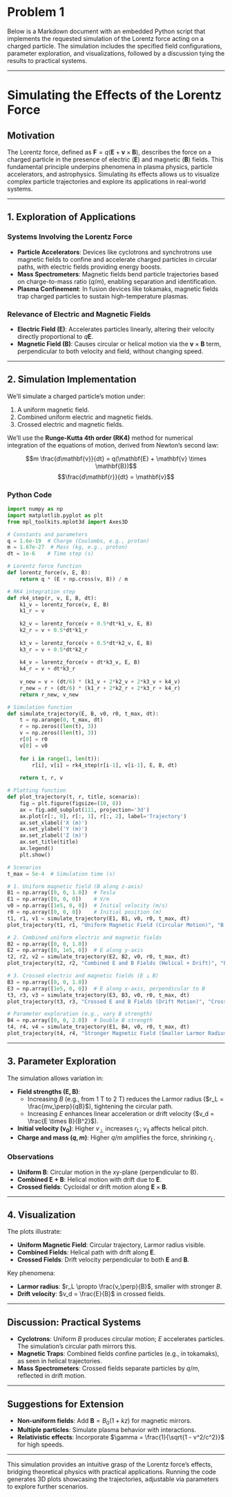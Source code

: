 # Problem 1
Below is a Markdown document with an embedded Python script that implements the requested simulation of the Lorentz force acting on a charged particle. The simulation includes the specified field configurations, parameter exploration, and visualizations, followed by a discussion tying the results to practical systems.

---

# Simulating the Effects of the Lorentz Force

## Motivation
The Lorentz force, defined as $\mathbf{F} = q(\mathbf{E} + \mathbf{v} \times \mathbf{B})$, describes the force on a charged particle in the presence of electric ($\mathbf{E}$) and magnetic ($\mathbf{B}$) fields. This fundamental principle underpins phenomena in plasma physics, particle accelerators, and astrophysics. Simulating its effects allows us to visualize complex particle trajectories and explore its applications in real-world systems.

---

## 1. Exploration of Applications

### Systems Involving the Lorentz Force
- **Particle Accelerators**: Devices like cyclotrons and synchrotrons use magnetic fields to confine and accelerate charged particles in circular paths, with electric fields providing energy boosts.
- **Mass Spectrometers**: Magnetic fields bend particle trajectories based on charge-to-mass ratio ($q/m$), enabling separation and identification.
- **Plasma Confinement**: In fusion devices like tokamaks, magnetic fields trap charged particles to sustain high-temperature plasmas.

### Relevance of Electric and Magnetic Fields
- **Electric Field ($\mathbf{E}$)**: Accelerates particles linearly, altering their velocity directly proportional to $q \mathbf{E}$.
- **Magnetic Field ($\mathbf{B}$)**: Causes circular or helical motion via the $\mathbf{v} \times \mathbf{B}$ term, perpendicular to both velocity and field, without changing speed.

---

## 2. Simulation Implementation

We’ll simulate a charged particle’s motion under:
1. A uniform magnetic field.
2. Combined uniform electric and magnetic fields.
3. Crossed electric and magnetic fields.

We’ll use the **Runge-Kutta 4th order (RK4)** method for numerical integration of the equations of motion, derived from Newton’s second law:  

$$m \frac{d\mathbf{v}}{dt} = q(\mathbf{E} + \mathbf{v} \times \mathbf{B})$$
$$\frac{d\mathbf{r}}{dt} = \mathbf{v}$$

### Python Code
```python
import numpy as np
import matplotlib.pyplot as plt
from mpl_toolkits.mplot3d import Axes3D

# Constants and parameters
q = 1.6e-19  # Charge (Coulombs, e.g., proton)
m = 1.67e-27  # Mass (kg, e.g., proton)
dt = 1e-6    # Time step (s)

# Lorentz force function
def lorentz_force(v, E, B):
    return q * (E + np.cross(v, B)) / m

# RK4 integration step
def rk4_step(r, v, E, B, dt):
    k1_v = lorentz_force(v, E, B)
    k1_r = v
    
    k2_v = lorentz_force(v + 0.5*dt*k1_v, E, B)
    k2_r = v + 0.5*dt*k1_r
    
    k3_v = lorentz_force(v + 0.5*dt*k2_v, E, B)
    k3_r = v + 0.5*dt*k2_r
    
    k4_v = lorentz_force(v + dt*k3_v, E, B)
    k4_r = v + dt*k3_r
    
    v_new = v + (dt/6) * (k1_v + 2*k2_v + 2*k3_v + k4_v)
    r_new = r + (dt/6) * (k1_r + 2*k2_r + 2*k3_r + k4_r)
    return r_new, v_new

# Simulation function
def simulate_trajectory(E, B, v0, r0, t_max, dt):
    t = np.arange(0, t_max, dt)
    r = np.zeros((len(t), 3))
    v = np.zeros((len(t), 3))
    r[0] = r0
    v[0] = v0
    
    for i in range(1, len(t)):
        r[i], v[i] = rk4_step(r[i-1], v[i-1], E, B, dt)
    
    return t, r, v

# Plotting function
def plot_trajectory(t, r, title, scenario):
    fig = plt.figure(figsize=(10, 8))
    ax = fig.add_subplot(111, projection='3d')
    ax.plot(r[:, 0], r[:, 1], r[:, 2], label='Trajectory')
    ax.set_xlabel('X (m)')
    ax.set_ylabel('Y (m)')
    ax.set_zlabel('Z (m)')
    ax.set_title(title)
    ax.legend()
    plt.show()

# Scenarios
t_max = 5e-4  # Simulation time (s)

# 1. Uniform magnetic field (B along z-axis)
B1 = np.array([0, 0, 1.0])  # Tesla
E1 = np.array([0, 0, 0])    # V/m
v0 = np.array([1e5, 0, 0])  # Initial velocity (m/s)
r0 = np.array([0, 0, 0])    # Initial position (m)
t1, r1, v1 = simulate_trajectory(E1, B1, v0, r0, t_max, dt)
plot_trajectory(t1, r1, "Uniform Magnetic Field (Circular Motion)", "B only")

# 2. Combined uniform electric and magnetic fields
B2 = np.array([0, 0, 1.0])
E2 = np.array([0, 1e5, 0])  # E along y-axis
t2, r2, v2 = simulate_trajectory(E2, B2, v0, r0, t_max, dt)
plot_trajectory(t2, r2, "Combined E and B Fields (Helical + Drift)", "E + B")

# 3. Crossed electric and magnetic fields (E ⊥ B)
B3 = np.array([0, 0, 1.0])
E3 = np.array([1e5, 0, 0])  # E along x-axis, perpendicular to B
t3, r3, v3 = simulate_trajectory(E3, B3, v0, r0, t_max, dt)
plot_trajectory(t3, r3, "Crossed E and B Fields (Drift Motion)", "Crossed")

# Parameter exploration (e.g., vary B strength)
B4 = np.array([0, 0, 2.0])  # Double B strength
t4, r4, v4 = simulate_trajectory(E1, B4, v0, r0, t_max, dt)
plot_trajectory(t4, r4, "Stronger Magnetic Field (Smaller Larmor Radius)", "B variation")
```

---

## 3. Parameter Exploration
The simulation allows variation in:
- **Field strengths ($\mathbf{E}, \mathbf{B}$)**:
  - Increasing $B$ (e.g., from 1 T to 2 T) reduces the Larmor radius ($r_L = \frac{mv_\perp}{qB}$), tightening the circular path.
  - Increasing $E$ enhances linear acceleration or drift velocity ($v_d = \frac{E \times B}{B^2}$).
- **Initial velocity ($\mathbf{v}_0$)**: Higher $v_\perp$ increases $r_L$; $v_\parallel$ affects helical pitch.
- **Charge and mass ($q, m$)**: Higher $q/m$ amplifies the force, shrinking $r_L$.

### Observations
- **Uniform B**: Circular motion in the xy-plane (perpendicular to B).
- **Combined E + B**: Helical motion with drift due to $\mathbf{E}$.
- **Crossed fields**: Cycloidal or drift motion along $\mathbf{E} \times \mathbf{B}$.

---

## 4. Visualization
The plots illustrate:
- **Uniform Magnetic Field**: Circular trajectory, Larmor radius visible.
- **Combined Fields**: Helical path with drift along $\mathbf{E}$.
- **Crossed Fields**: Drift velocity perpendicular to both $\mathbf{E}$ and $\mathbf{B}$.

Key phenomena:
- **Larmor radius**: $r_L \propto \frac{v_\perp}{B}$, smaller with stronger $B$.
- **Drift velocity**: $v_d = \frac{E}{B}$ in crossed fields.

---

## Discussion: Practical Systems
- **Cyclotrons**: Uniform $B$ produces circular motion; $E$ accelerates particles. The simulation’s circular path mirrors this.
- **Magnetic Traps**: Combined fields confine particles (e.g., in tokamaks), as seen in helical trajectories.
- **Mass Spectrometers**: Crossed fields separate particles by $q/m$, reflected in drift motion.

---

## Suggestions for Extension
- **Non-uniform fields**: Add $\mathbf{B} = B_0 (1 + kz)$ for magnetic mirrors.
- **Multiple particles**: Simulate plasma behavior with interactions.
- **Relativistic effects**: Incorporate $\gamma = \frac{1}{\sqrt{1 - v^2/c^2}}$ for high speeds.

---

This simulation provides an intuitive grasp of the Lorentz force’s effects, bridging theoretical physics with practical applications. Running the code generates 3D plots showcasing the trajectories, adjustable via parameters to explore further scenarios.


